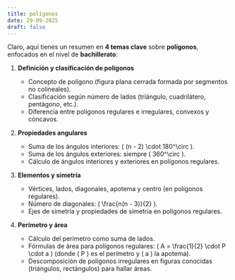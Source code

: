 ```yaml
---
title: polígonos 
date: 29-09-2025
draft: false
---
```


Claro, aquí tienes un resumen en **4 temas clave** sobre **polígonos**, enfocados en el nivel de **bachillerato**:

1. **Definición y clasificación de polígonos**  
   - Concepto de polígono (figura plana cerrada formada por segmentos no colineales).  
   - Clasificación según número de lados (triángulo, cuadrilátero, pentágono, etc.).  
   - Diferencia entre polígonos regulares e irregulares, convexos y cóncavos.

2. **Propiedades angulares**  
   - Suma de los ángulos interiores: \( (n - 2) \cdot 180^\circ \).  
   - Suma de los ángulos exteriores: siempre \( 360^\circ \).  
   - Cálculo de ángulos interiores y exteriores en polígonos regulares.

3. **Elementos y simetría**  
   - Vértices, lados, diagonales, apotema y centro (en polígonos regulares).  
   - Número de diagonales: \( \frac{n(n - 3)}{2} \).  
   - Ejes de simetría y propiedades de simetría en polígonos regulares.

4. **Perímetro y área**  
   - Cálculo del perímetro como suma de lados.  
   - Fórmulas de área para polígonos regulares: \( A = \frac{1}{2} \cdot P \cdot a \) (donde \( P \) es el perímetro y \( a \) la apotema).  
   - Descomposición de polígonos irregulares en figuras conocidas (triángulos, rectángulos) para hallar áreas.